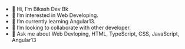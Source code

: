 - 👋 Hi, I’m Bikash Dev Bk
- 👀 I’m interested in Web Developing.
- 🌱 I’m currently learning Angular13.
- 💞️ I’m looking to collaborate with other developer.
- 💬 Ask me about Web Devloping, HTML, TypeScript, CSS, JavaScript, Angular13

<!---
Bikash-Dev-Bk/Bikash-Dev-Bk is a ✨ special ✨ repository because its `README.md` (this file) appears on your GitHub profile.
You can click the Preview link to take a look at your changes.
--->
